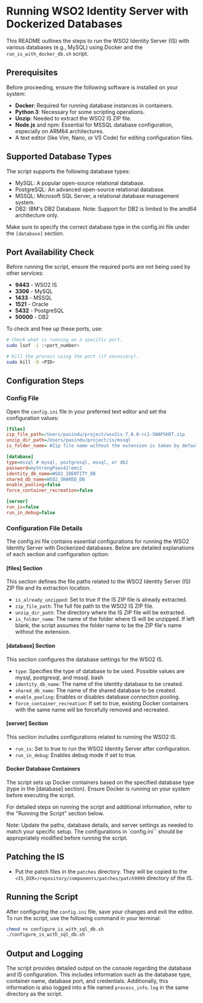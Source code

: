 # Running WSO2 Identity Server with Dockerized Databases

This README outlines the steps to run the WSO2 Identity Server (IS) with various databases (e.g., MySQL) using Docker and the `run_is_with_docker_db.sh` script.

## Prerequisites

Before proceeding, ensure the following software is installed on your system:

- **Docker**: Required for running database instances in containers.
- **Python 3**: Necessary for some scripting operations.
- **Unzip**: Needed to extract the WSO2 IS ZIP file.
- **Node.js** and npm: Essential for MSSQL database configuration, especially on ARM64 architectures.
- A text editor (like Vim, Nano, or VS Code) for editing configuration files.

## Supported Database Types
The script supports the following database types:

- MySQL: A popular open-source relational database.
- PostgreSQL: An advanced open-source relational database.
- MSSQL: Microsoft SQL Server, a relational database management system.
- DB2: IBM's DB2 Database. Note: Support for DB2 is limited to the amd64 architecture only.

Make sure to specify the correct database type in the config.ini file under the `[database]` section.

## Port Availability Check

Before running the script, ensure the required ports are not being used by other services:

- **9443** - WSO2 IS
- **3306** - MySQL
- **1433** - MSSQL
- **1521** - Oracle
- **5432** - PostgreSQL
- **50000** - DB2

To check and free up these ports, use:

```bash
# Check what is running on a specific port.
sudo lsof -i :<port_number>

# Kill the process using the port (if necessary).
sudo kill -9 <PID>
```

## Configuration Steps


### Config File
Open the `config.ini` file in your preferred text editor and set the configuration values:

```ini
[files]
zip_file_path=/Users/pasindu/project/wso2is-7.0.0-rc1-SNAPSHOT.zip
unzip_dir_path=/Users/pasindu/project/is/mssql
is_folder_name= #Zip file name without the extension is taken by default.

[database]
type=mssql # mysql, postgresql, mssql, or db2
password=myStrongPaas42!emc2
identity_db_name=WSO2_IDENTITY_DB
shared_db_name=WSO2_SHARED_DB
enable_pooling=false
force_container_recreation=false

[server]
run_is=false
run_in_debug=false
```

### Configuration File Details
The config.ini file contains essential configurations for running the WSO2 Identity Server with Dockerized databases. Below are detailed explanations of each section and configuration option:

#### [files] Section
This section defines the file paths related to the WSO2 Identity Server (IS) ZIP file and its extraction location.

- `is_already_unzipped`: Set to true if the IS ZIP file is already extracted.
- `zip_file_path`: The full file path to the WSO2 IS ZIP file.
- `unzip_dir_path`: The directory where the IS ZIP file will be extracted.
- `is_folder_name`: The name of the folder where IS will be unzipped. If left blank, the script assumes the folder name to be the ZIP file's name without the extension.

#### [database] Section
This section configures the database settings for the WSO2 IS.

- `type`: Specifies the type of database to be used. Possible values are mysql, postgresql, and mssql.
bash
- `identity_db_name`: The name of the identity database to be created.
- `shared_db_name`: The name of the shared database to be created.
- `enable_pooling`: Enables or disables database connection pooling.
- `force_container_recreation`: If set to true, existing Docker containers with the same name will be forcefully removed and recreated.

#### [server] Section
This section includes configurations related to running the WSO2 IS.

- `run_is`: Set to true to run the WSO2 Identity Server after configuration.
- `run_in_debug`: Enables debug mode if set to true.

#### Docker Database Containers
The script sets up Docker containers based on the specified database type (type in the [database] section). Ensure Docker is running on your system before executing the script.

For detailed steps on running the script and additional information, refer to the "Running the Script" section below.

Note: Update the paths, database details, and server settings as needed to match your specific setup. The configurations in `config.ini`` should be appropriately modified before running the script.


## Patching the IS
- Put the patch files in the `patches` directory.
They will be copied to the `<IS_DIR>/repository/components/patches/patch9999` directory of the IS.

## Running the Script
After configuring the `config.ini` file, save your changes and exit the editor. To run the script, use the following command in your terminal:

```bash
chmod +x configure_is_with_sql_db.sh
./configure_is_with_sql_db.sh
```

## Output and Logging
The script provides detailed output on the console regarding the database and IS configuration. This includes information such as the database type, container name, database port, and credentials. Additionally, this information is also logged into a file named `process_info.log` in the same directory as the script.
